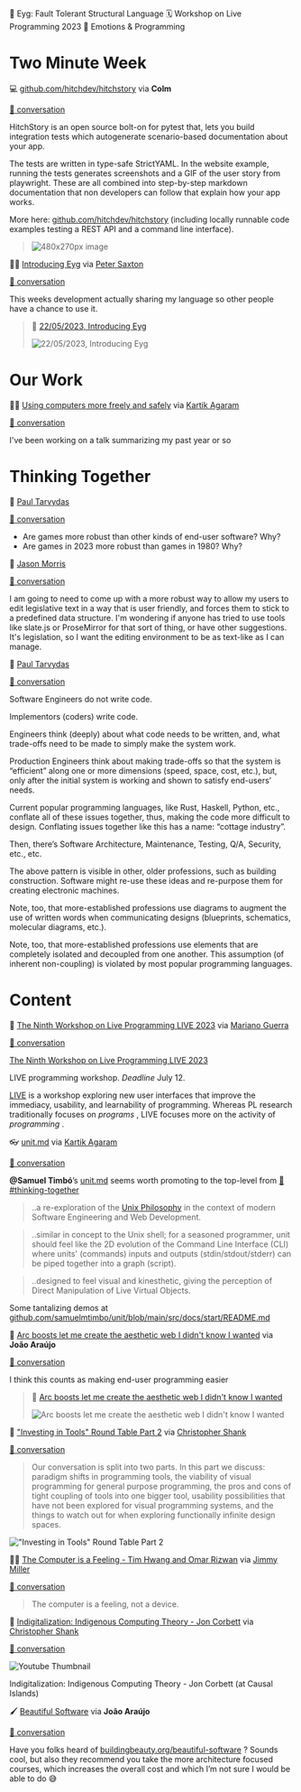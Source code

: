 <!--
.. title: Future of Coding Weekly 2023/05 Week 5
.. slug: future-of-coding-weekly-202305-week-5
.. date: 2023-06-11 19:15:18 UTC+02:00
.. tags: 
.. category: 
.. link: 
.. description: 
.. type: text
-->

🍏 Eyg: Fault Tolerant Structural Language 🗓 Workshop on Live Programming 2023 💓 Emotions & Programming

# Two Minute Week

💻 [github.com/hitchdev/hitchstory](https://github.com/hitchdev/hitchstory) via **Colm**

[🧵 conversation](https://history.futureofcoding.org/history/weekly/2023/05/W5/two-minute-week.html#2023-05-22T16:32:05.308Z)

HitchStory is an open source bolt-on for pytest that, lets you build integration tests which autogenerate scenario-based documentation about your app.



The tests are written in type-safe StrictYAML. In the website example, running the tests generates screenshots and a GIF of the user story from playwright. These are all combined into step-by-step markdown documentation that non developers can follow that explain how your app works.



More here: [github.com/hitchdev/hitchstory](https://github.com/hitchdev/hitchstory) (including locally runnable code examples testing a REST API and a command line interface).
> ![480x270px image](https://hitchdev-videos.netlify.app/rewrite-docs-demo.gif)


🍏📢 [Introducing Eyg](https://vimeo.com/829141501?share=copy) via [Peter Saxton](https://twitter.com/CrowdHailer)

[🧵 conversation](https://history.futureofcoding.org/history/weekly/2023/05/W5/two-minute-week.html#2023-05-22T19:15:52.529Z)


This weeks development actually sharing my language so other people have a chance to use it. 

> 🎥 [22/05/2023, Introducing Eyg](https://vimeo.com/829141501?share=copy)
>
> ![22/05/2023, Introducing Eyg](https://i.vimeocdn.com/video/1673382400-e6169f476dd05178b32acc009684ba4289869cb1f77fedc679f3eba00f47e100-d_295x166)

# Our Work

💓📝 [Using computers more freely and safely](http://akkartik.name/freewheeling) via [Kartik Agaram](http://akkartik.name/about)

[🧵 conversation](https://history.futureofcoding.org/history/weekly/2023/05/W5/share-your-work.html#2023-05-23T06:12:39.324Z)

I've been working on a talk summarizing my past year or so

# Thinking Together

💬 [Paul Tarvydas](https://guitarvydas.github.io/2021/09/23/Manifesto.html)

[🧵 conversation](https://history.futureofcoding.org/history/weekly/2023/05/W5/thinking-together.html#2023-05-24T12:10:23.294Z)


* Are games more robust than other kinds of end-user software?  Why?
* Are games in 2023 more robust than games in 1980?  Why?


💬 [Jason Morris](https://twitter.com/RoundTableLaw)

[🧵 conversation](https://history.futureofcoding.org/history/weekly/2023/05/W5/thinking-together.html#2023-05-24T20:57:42.316Z)

I am going to need to come up with a more robust way to allow my users to edit legislative text in a way that is user friendly, and forces them to stick to a predefined data structure. I'm wondering if anyone has tried to use tools like slate.js or ProseMirror for that sort of thing, or have other suggestions. It's legislation, so I want the editing environment to be as text-like as I can manage.



💬 [Paul Tarvydas](https://guitarvydas.github.io/2021/09/23/Manifesto.html)

[🧵 conversation](https://history.futureofcoding.org/history/weekly/2023/05/W5/thinking-together.html#2023-05-28T14:14:38.761Z)

Software Engineers do not write code.



Implementors (coders) write code.



Engineers think (deeply) about what code needs to be written, and, what trade-offs need to be made to simply make the system work.



Production Engineers think about making trade-offs so that the system is “efficient” along one or more dimensions (speed, space, cost, etc.), but, only after the initial system is working and shown to satisfy end-users’ needs.



Current popular programming languages, like Rust, Haskell, Python, etc., conflate all of these issues together, thus,  making the code more difficult to design.  Conflating issues together like this has a name: “cottage industry”.



Then, there’s Software Architecture, Maintenance, Testing, Q/A, Security, etc., etc.



The above pattern is visible in other, older professions, such as building construction.  Software might re-use these ideas and re-purpose them for creating electronic machines.



Note, too, that more-established professions use diagrams to augment the use of written words when communicating designs (blueprints, schematics, molecular diagrams, etc.).



Note, too, that more-established professions use elements that are completely isolated and decoupled from one another.  This assumption (of inherent non-coupling) is violated by most popular programming languages.

# Content

📢 [The Ninth Workshop on Live Programming LIVE 2023](https://2023.splashcon.org/home/live-2023) via [Mariano Guerra](https://twitter.com/warianoguerra)

[🧵 conversation](https://history.futureofcoding.org/history/weekly/2023/05/W5/linking-together.html#2023-05-22T14:53:51.874Z)

[The Ninth Workshop on Live Programming LIVE 2023](https://2023.splashcon.org/home/live-2023)



LIVE programming workshop.  *Deadline*  July 12.



[LIVE](http://liveprog.org/) is a workshop exploring new user interfaces that improve the immediacy, usability, and learnability of programming. Whereas PL research traditionally focuses on  _programs_ , LIVE focuses more on the activity of  _programming_ .


👓 [unit.md](https://unit.md) via [Kartik Agaram](http://akkartik.name/about)

[🧵 conversation](https://history.futureofcoding.org/history/weekly/2023/05/W5/linking-together.html#2023-05-24T19:29:42.449Z)

**@Samuel Timbó**’s [unit.md](https://unit.md) seems worth promoting to the top-level from [💬 #thinking-together](./?fromDate=2023-04-26&toDate=2023-05-02&channel=thinking-together&filter=#2023-04-29T00:55:33.596Z)






> ..a re-exploration of the [Unix Philosophy](https://en.wikipedia.org/wiki/Unix_philosophy) in the context of modern Software Engineering and Web Development.






> ..similar in concept to the Unix shell; for a seasoned programmer, unit should feel like the 2D evolution of the Command Line Interface (CLI) where units' (commands) inputs and outputs (stdin/stdout/stderr) can be piped together into a graph (script).






> ..designed to feel visual and kinesthetic, giving the perception of Direct Manipulation of Live Virtual Objects.



Some tantalizing demos at [github.com/samuelmtimbo/unit/blob/main/src/docs/start/README.md](https://github.com/samuelmtimbo/unit/blob/main/src/docs/start/README.md)

🎥 [Arc boosts let me create the aesthetic web I didn't know I wanted](https://www.youtube.com/watch?v=bI2ADKsM2iA) via **João Araújo**

[🧵 conversation](https://history.futureofcoding.org/history/weekly/2023/05/W5/linking-together.html#2023-05-25T14:44:52.088Z)



I think this counts as making end-user programming easier 

> 🎥 [Arc boosts let me create the aesthetic web I didn't know I wanted](https://www.youtube.com/watch?v=bI2ADKsM2iA)
>
> ![Arc boosts let me create the aesthetic web I didn't know I wanted](https://i.ytimg.com/vi/bI2ADKsM2iA/hqdefault.jpg)


🎥 ["Investing in Tools" Round Table Part 2](https://m.youtube.com/watch?v=cqe379U6KhQ&amp;feature=youtu.be) via [Christopher Shank](https://mobile.twitter.com/chrisshank23)

[🧵 conversation](https://history.futureofcoding.org/history/weekly/2023/05/W5/linking-together.html#2023-05-27T01:06:56.304Z)

> Our conversation is split into two parts. In this part we discuss: paradigm shifts in programming tools, the viability of visual programming for general purpose programming, the pros and cons of tight coupling of tools into one bigger tool, usability possibilities that have not been explored for visual programming systems, and the things to watch out for when exploring functionally infinite design spaces.



 !["Investing in Tools" Round Table Part 2](https://i.ytimg.com/vi/cqe379U6KhQ/hqdefault.jpg)


💓📝 [The Computer is a Feeling - Tim Hwang and Omar Rizwan](https://docs.google.com/document/d/1QbPa3URLo5cp07bi6U-vTFjX_4btORAlwSnSRxEapsk/mobilebasic) via [Jimmy Miller](https://jimmyhmiller.github.io/)

[🧵 conversation](https://history.futureofcoding.org/history/weekly/2023/05/W5/linking-together.html#2023-05-27T01:59:16.383Z)


> The computer is a feeling, not a device.

🎥 [Indigitalization: Indigenous Computing Theory - Jon Corbett](https://m.youtube.com/watch?v=SWVLwxwcl1Q) via [Christopher Shank](https://mobile.twitter.com/chrisshank23)

[🧵 conversation](https://history.futureofcoding.org/history/weekly/2023/05/W5/linking-together.html#2023-05-27T07:09:39.844Z)

![Youtube Thumbnail](https://img.youtube.com/vi/SWVLwxwcl1Q/hqdefault.jpg)

Indigitalization: Indigenous Computing Theory - Jon Corbett (at Causal Islands)

🖌 [Beautiful Software](https://www.buildingbeauty.org/beautiful-software) via **João Araújo**

[🧵 conversation](https://history.futureofcoding.org/history/weekly/2023/05/W5/linking-together.html#2023-05-27T18:39:12.191Z)

Have you folks heard of [buildingbeauty.org/beautiful-software](https://www.buildingbeauty.org/beautiful-software) ? Sounds cool, but also they recommend you take the more architecture focused courses, which increases the overall cost and which I’m not sure I would be able to do 😅

